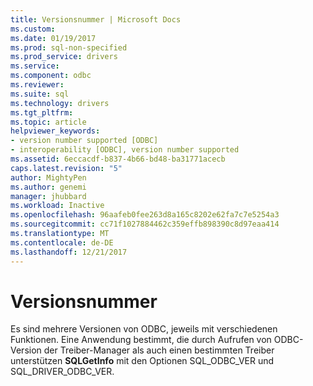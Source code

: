 ```yaml
---
title: Versionsnummer | Microsoft Docs
ms.custom: 
ms.date: 01/19/2017
ms.prod: sql-non-specified
ms.prod_service: drivers
ms.service: 
ms.component: odbc
ms.reviewer: 
ms.suite: sql
ms.technology: drivers
ms.tgt_pltfrm: 
ms.topic: article
helpviewer_keywords:
- version number supported [ODBC]
- interoperability [ODBC], version number supported
ms.assetid: 6eccacdf-b837-4b66-bd48-ba31771acecb
caps.latest.revision: "5"
author: MightyPen
ms.author: genemi
manager: jhubbard
ms.workload: Inactive
ms.openlocfilehash: 96aafeb0fee263d8a165c8202e62fa7c7e5254a3
ms.sourcegitcommit: cc71f1027884462c359effb898390c8d97eaa414
ms.translationtype: MT
ms.contentlocale: de-DE
ms.lasthandoff: 12/21/2017
---
```

# <a name="version-number"></a>Versionsnummer
Es sind mehrere Versionen von ODBC, jeweils mit verschiedenen Funktionen. Eine Anwendung bestimmt, die durch Aufrufen von ODBC-Version der Treiber-Manager als auch einen bestimmten Treiber unterstützen **SQLGetInfo** mit den Optionen SQL_ODBC_VER und SQL_DRIVER_ODBC_VER.
